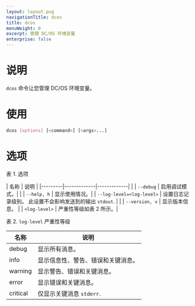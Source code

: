 ```yaml
---
layout: layout.pug
navigationTitle: dcos
title: dcos
menuWeight: 0
excerpt: 管理 DC/OS 环境变量
enterprise: false
---
```


# 说明
`dcos` 命令让您管理 DC/OS 环境变量。

# 使用

``` bash
dcos [options] [<command>] [<args>...]
```

# 选项

表 1. 选项

| 名称 | 说明 |
|---------|-------------|-------------|
| | `--debug` | 启用调试模式。|
| | `--help, h` | 显示使用情况。|
| `--log-level=<log-level>`  | 设置日志记录级别。 此设置不会影响发送到的输出 `stdout`. |
| | `--version, v` | 显示版本信息。 |
| `<log-level>` | 严重性等级如表 2 所示。|

表 2. `log-level` 严重性等级

| 名称 | 说明 |
|---------|-------------|
| debug | 显示所有消息。|
| info | 显示信息性、警告、错误和关键消息。|
| warning | 显示警告、错误和关键消息。|
| error | 显示错误和关键消息。 |
| critical | 仅显示关键消息 `stderr`. |
